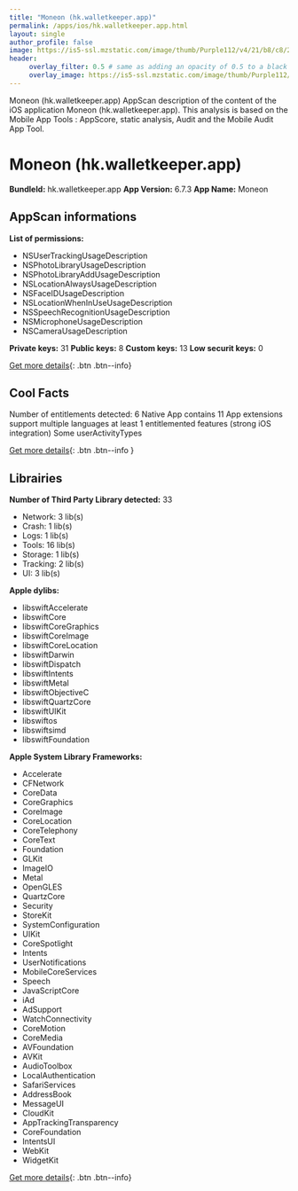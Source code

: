```yaml
---
title: "Moneon (hk.walletkeeper.app)"
permalink: /apps/ios/hk.walletkeeper.app.html
layout: single
author_profile: false
image: https://is5-ssl.mzstatic.com/image/thumb/Purple112/v4/21/b8/c8/21b8c8cc-0ee1-14e1-a8fc-117732e7f466/AppIcon-0-0-1x_U007emarketing-0-0-0-7-0-0-sRGB-0-0-0-GLES2_U002c0-512MB-85-220-0-0.png/512x512bb.jpg
header: 
     overlay_filter: 0.5 # same as adding an opacity of 0.5 to a black background
     overlay_image: https://is5-ssl.mzstatic.com/image/thumb/Purple112/v4/21/b8/c8/21b8c8cc-0ee1-14e1-a8fc-117732e7f466/AppIcon-0-0-1x_U007emarketing-0-0-0-7-0-0-sRGB-0-0-0-GLES2_U002c0-512MB-85-220-0-0.png/512x512bb.jpg
---
```

Moneon (hk.walletkeeper.app) AppScan description of the content of the iOS application Moneon (hk.walletkeeper.app). This analysis is based on the Mobile App Tools : AppScore, static analysis, Audit and the Mobile Audit App Tool.

# Moneon (hk.walletkeeper.app)

**BundleId:** hk.walletkeeper.app
**App Version:** 6.7.3
**App Name:** Moneon


## AppScan informations 

**List of permissions:** 
- NSUserTrackingUsageDescription
- NSPhotoLibraryUsageDescription
- NSPhotoLibraryAddUsageDescription
- NSLocationAlwaysUsageDescription
- NSFaceIDUsageDescription
- NSLocationWhenInUseUsageDescription
- NSSpeechRecognitionUsageDescription
- NSMicrophoneUsageDescription
- NSCameraUsageDescription
  
  
**Private keys:** 31
**Public keys:** 8
**Custom keys:** 13
**Low securit keys:** 0
  
[Get more details](/pricing.html){: .btn .btn--info}

## Cool Facts

Number of entitlements detected: 6
Native App
contains 11 App extensions
support multiple languages
at least 1 entitlemented features (strong iOS integration)
Some userActivityTypes
  
[Get more details](/pricing.html){: .btn .btn--info }

## Librairies 
**Number of Third Party Library detected:** 33
- Network: 3 lib(s)
- Crash: 1 lib(s)
- Logs: 1 lib(s)
- Tools: 16 lib(s)
- Storage: 1 lib(s)
- Tracking: 2 lib(s)
- UI: 3 lib(s)


**Apple dylibs:**
- libswiftAccelerate
- libswiftCore
- libswiftCoreGraphics
- libswiftCoreImage
- libswiftCoreLocation
- libswiftDarwin
- libswiftDispatch
- libswiftIntents
- libswiftMetal
- libswiftObjectiveC
- libswiftQuartzCore
- libswiftUIKit
- libswiftos
- libswiftsimd
- libswiftFoundation


**Apple System Library Frameworks:**
- Accelerate
- CFNetwork
- CoreData
- CoreGraphics
- CoreImage
- CoreLocation
- CoreTelephony
- CoreText
- Foundation
- GLKit
- ImageIO
- Metal
- OpenGLES
- QuartzCore
- Security
- StoreKit
- SystemConfiguration
- UIKit
- CoreSpotlight
- Intents
- UserNotifications
- MobileCoreServices
- Speech
- JavaScriptCore
- iAd
- AdSupport
- WatchConnectivity
- CoreMotion
- CoreMedia
- AVFoundation
- AVKit
- AudioToolbox
- LocalAuthentication
- SafariServices
- AddressBook
- MessageUI
- CloudKit
- AppTrackingTransparency
- CoreFoundation
- IntentsUI
- WebKit
- WidgetKit


  
[Get more details](/pricing.html){: .btn .btn--info}

